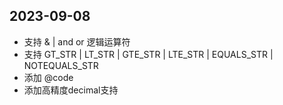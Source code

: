 ## 2023-09-08
- 支持 & | and or 逻辑运算符
- 支持 GT_STR | LT_STR | GTE_STR | LTE_STR | EQUALS_STR | NOTEQUALS_STR
- 添加 @code 
- 添加高精度decimal支持